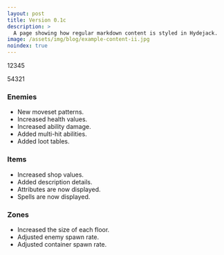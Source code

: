 ```yaml
---
layout: post
title: Version 0.1c
description: >
  A page showing how regular markdown content is styled in Hydejack.
image: /assets/img/blog/example-content-ii.jpg
noindex: true
---
```


12345

54321

### Enemies
- New moveset patterns.
- Increased health values.
- Increased ability damage.
- Added multi-hit abilities.
- Added loot tables.

### Items
- Increased shop values.
- Added description details.
- Attributes are now displayed.
- Spells are now displayed.

### Zones
- Increased the size of each floor.
- Adjusted enemy spawn rate.
- Adjusted container spawn rate.
